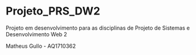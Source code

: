 # Projeto_PRS_DW2
 Projeto em desenvolvimento para as disciplinas de Projeto de Sistemas e Desenvolvimento Web 2

Matheus Gullo - AQ1710362

